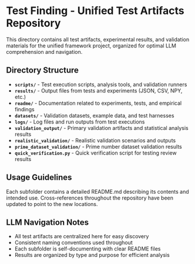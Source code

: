 # Test Finding - Unified Test Artifacts Repository

This directory contains all test artifacts, experimental results, and validation materials for the unified framework project, organized for optimal LLM comprehension and navigation.

## Directory Structure

- **`scripts/`** - Test execution scripts, analysis tools, and validation runners
- **`results/`** - Output files from tests and experiments (JSON, CSV, NPY, etc.)
- **`readme/`** - Documentation related to experiments, tests, and empirical findings
- **`datasets/`** - Validation datasets, example data, and test harnesses
- **`logs/`** - Log files and run outputs from test executions
- **`validation_output/`** - Primary validation artifacts and statistical analysis results
- **`realistic_validation/`** - Realistic validation scenarios and outputs
- **`prime_dataset_validation/`** - Prime number dataset validation results
- **`quick_verification.py`** - Quick verification script for testing review results

## Usage Guidelines

Each subfolder contains a detailed README.md describing its contents and intended use. Cross-references throughout the repository have been updated to point to the new locations.

## LLM Navigation Notes

- All test artifacts are centralized here for easy discovery
- Consistent naming conventions used throughout
- Each subfolder is self-documenting with clear README files
- Results are organized by type and purpose for efficient analysis